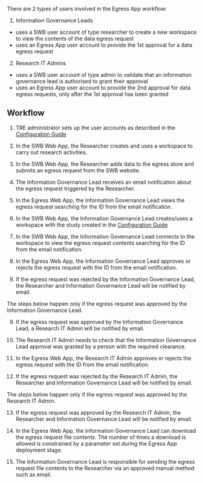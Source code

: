 There are 2 types of users involved in the Egress App workflow:
1) Information Governance Leads
- uses a SWB user account of type researcher to create a new workspace to view the contents of the data egress request
- uses an Egress App user account to provide the 1st approval for a data egress request
2) Research IT Admins
- uses a SWB user account of type admin to validate that an information governance lead is authorised to grant their approval
- uses an Egress App user account to provide the 2nd approval for data egress requests, only after the 1st approval has been granted

## Workflow

1) TRE administrator sets up the user accounts as described in the [Configuration Guide](./ConfigurationGuide.md)

2) In the SWB Web App, the Researcher creates and uses a workspace to carry out research activities.

3) In the SWB Web App, the Researcher adds data to the egress store and submits an egress request from the SWB website.

4) The Information Governance Lead receives an email notification about the egress request triggered by the Researcher.

5) In the Egress Web App, the Information Governance Lead views the egress request searching for the ID from the email notification.

5) In the SWB Web App, the Information Governance Lead creates/uses a workspace with the study created in the [Configuration Guide](./ConfigurationGuide.md)

6) In the SWB Web App, the Information Governance Lead connects to the workspace to view the egress request contents searching for the ID from the email notification.

7) In the Egress Web App, the Information Governance Lead approves or rejects the egress request with the ID from the email notification.

8) If the egress request was rejected by the Information Governance Lead, the Researcher and Information Governance Lead will be notified by email.

The steps below happen only if the egress request was approved by the Information Governance Lead.

9) If the egress request was approved by the Information Governance Lead, a Research IT Admin will be notified by email.

10) The Research IT Admin needs to check that the Information Governance Lead approval was granted by a person with the required clearance.

11) In the Egress Web App, the Research IT Admin approves or rejects the egress request with the ID from the email notification.

12) If the egress request was rejected by the Research IT Admin, the Researcher and Information Governance Lead will be notified by email.

The steps below happen only if the egress request was approved by the Research IT Admin.

13) If the egress request was approved by the Research IT Admin, the Researcher and Information Governance Lead will be notified by email.

14) In the Egress Web App, the Information Governance Lead can download the egress request file contents. The number of times a download is allowed is constrained by a parameter set during the Egress App deployment stage.

15) The Information Governance Lead is responsible for sending the egress request file contents to the Researcher via an approved manual method such as email.
